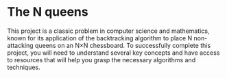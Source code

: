 # The N queens

This project is a classic problem in computer science and mathematics, 
known for its application of the backtracking algorithm to place N non-attacking queens on an N×N chessboard. 
To successfully complete this project, you will need to understand several key concepts 
and have access to resources that will help you grasp the necessary algorithms and techniques.
